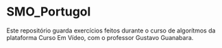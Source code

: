 # SMO_Portugol

Este repositório guarda exercícios feitos durante o curso de algorítmos da plataforma Curso Em Vídeo, com o professor Gustavo Guanabara.
